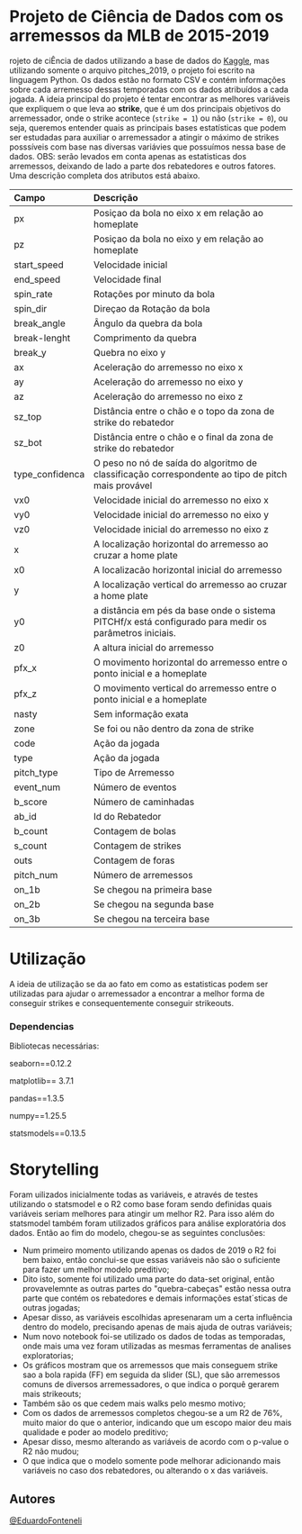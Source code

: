 # Projeto de Ciência de Dados com os arremessos da MLB de 2015-2019
rojeto de ciÊncia de dados utilizando a  base de dados do [ Kaggle](https://www.kaggle.com/code/lucasdataartist/mlb-pitch-data-2015-8-visualization-only-plt-sns), mas utilizando somente o arquivo pitches_2019, o projeto foi escrito na linguagem Python. Os dados estão no formato CSV e contém informações sobre  cada arremesso dessas temporadas com os dados atribuídos a cada jogada. A ideia principal do projeto é tentar encontrar as melhores variáveis que expliquem o que leva ao **strike**, que é um dos principais objetivos do arremessador, onde o strike acontece (`strike = 1`) ou não (`strike = 0`), ou seja, queremos entender quais as principais bases estatísticas que podem ser estudadas para auxiliar o arremessador a atingir o máximo de strikes posssíveis com base nas diversas variávies que possuímos nessa base de dados. OBS: serão levados em conta apenas as estatisticas dos arremessos, deixando de lado a parte dos rebatedores e outros fatores.
Uma descrição completa dos atributos está abaixo.

|Campo|Descrição|
|:-|:-|
|px| Posiçao da bola no eixo x em relação ao homeplate |
|pz| Posiçao da bola no eixo y em relação ao homeplate |
|start_speed| Velocidade inicial|
|end_speed| Velocidade final|
|spin_rate| Rotações por minuto da bola|
|spin_dir| Direçao da Rotação da bola|
|break_angle| Ângulo da quebra da bola|
|break-lenght| Comprimento da quebra|
|break_y| Quebra no eixo y|
|ax| Aceleração do arremesso no eixo x|
|ay| Aceleração do arremesso no eixo y|
|az| Aceleração do arremesso no eixo z|
|sz_top| Distância entre o chão e o topo da zona de strike do rebatedor |
|sz_bot| Distância entre o chão e o final da zona de strike do rebatedor |
|type_confidenca| O peso no nó de saída do algoritmo de classificação correspondente ao tipo de pitch mais provável |
|vx0| Velocidade inicial do arremesso no eixo x |
|vy0| Velocidade inicial do arremesso no eixo y |
|vz0| Velocidade inicial do arremesso no eixo z |
|x| A localização horizontal do arremesso ao cruzar a home plate |
|x0| A localizacão horizontal inicial do arremesso |
|y| A localização vertical do arremesso ao cruzar a home plate |
|y0| a distância em pés da base onde o sistema PITCHf/x está configurado para medir os parâmetros iniciais. |
|z0| A altura inicial do arremesso|
|pfx_x|O movimento horizontal do arremesso entre o ponto inicial e a homeplate |
|pfx_z|O movimento vertical do arremesso entre o ponto inicial e a homeplate |
|nasty|Sem informação exata |
|zone| Se foi ou não dentro da zona de strike
|code| Ação da jogada |
|type| Ação da jogada|
|pitch_type| Tipo de Arremesso |
|event_num| Número de eventos |
|b_score| Número de caminhadas
|ab_id| Id do Rebatedor |
|b_count| Contagem de bolas|
|s_count| Contagem de strikes|
|outs| Contagem de foras|
|pitch_num| Número de arremessos|
|on_1b| Se chegou na primeira base|
|on_2b|Se chegou na segunda base|
|on_3b|Se chegou na terceira base|

# Utilização
A ideia de utilização se da ao fato em como as estatisticas podem ser utilizadas para ajudar o arremessador a encontrar a melhor forma de conseguir strikes e consequentemente conseguir strikeouts.

### Dependencias

Bibliotecas necessárias:

seaborn==0.12.2

matplotlib== 3.7.1

pandas==1.3.5

numpy==1.25.5

statsmodels==0.13.5

# Storytelling

Foram uilizados inicialmente todas as variáveis, e através de testes utilizando o statsmodel e o R2 como base foram sendo definidas quais variáveis seriam melhores para atingir um melhor R2. Para isso além do statsmodel também foram utilizados gráficos para análise exploratória dos dados. Então ao fim do modelo, chegou-se as seguintes conclusões:

- Num primeiro momento utilizando apenas os dados de 2019 o R2 foi bem baixo, então conclui-se que essas variáveis não são o suficiente para fazer um melhor modelo preditivo;
- Dito isto, somente foi utilizado uma parte do data-set original, então provavelemnte as outras partes do "quebra-cabeças" estão nessa outra parte que contém os rebatedores e demais informações estat´sticas de outras jogadas;
- Apesar disso, as variáveis escolhidas apresenaram um a certa influência dentro do modelo, precisando apenas de mais ajuda de outras variáveis;
- Num novo notebook foi-se utilizado os dados de todas as temporadas, onde mais uma vez foram utilizadas as mesmas ferramentas de analises exploratorias;
- Os gráficos mostram que os arremessos que mais conseguem strike sao a bola rapida (FF) em seguida da slider (SL), que são arremessos comuns de diversos arremessadores, o que indica o porquê gerarem mais strikeouts;
- Também são os que cedem mais walks pelo mesmo motivo;
- Com os dados de arremessos completos chegou-se a um R2 de 76%, muito maior do que o anterior, indicando que um escopo maior deu mais qualidade e poder ao modelo preditivo;
- Apesar disso, mesmo alterando as variáveis de acordo com o p-value o R2 não mudou;
- O que indica que o modelo somente pode melhorar adicionando mais variáveis no caso dos rebatedores, ou alterando o x das variáveis.

## Autores

[@EduardoFonteneli](https://www.linkedin.com/in/carlos-eduardo-fontineli-goncalves/)
